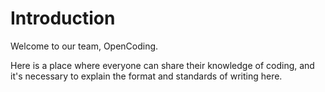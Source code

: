 # Introduction

Welcome to our team, OpenCoding.

Here is a place where everyone can share their knowledge of coding, and it's necessary to explain the format and standards of writing here.
